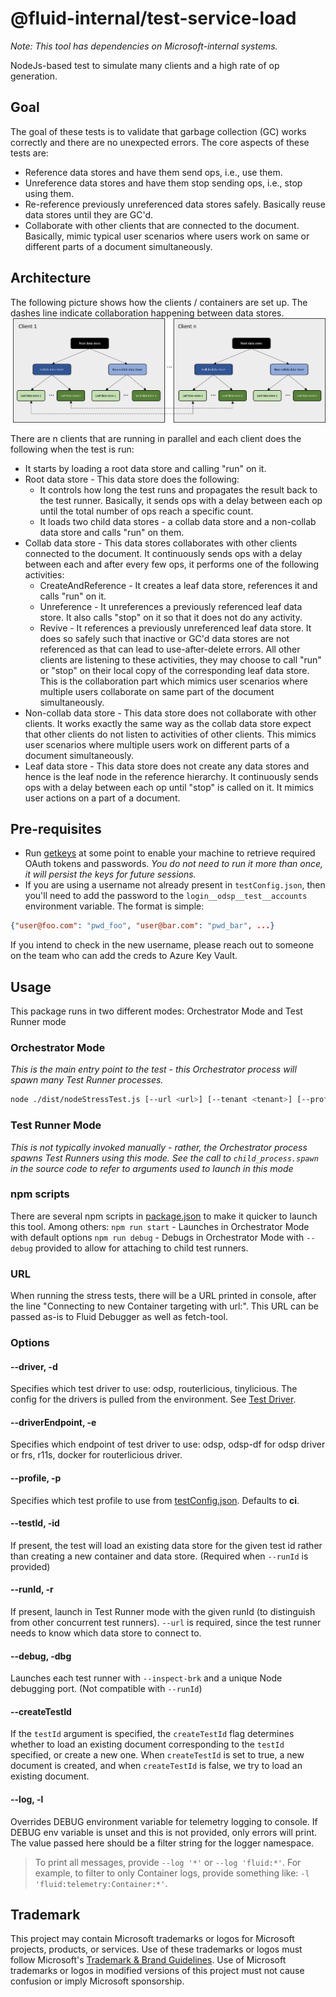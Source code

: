 # @fluid-internal/test-service-load

_Note: This tool has dependencies on Microsoft-internal systems._

NodeJs-based test to simulate many clients and a high rate of op generation.

## Goal

The goal of these tests is to validate that garbage collection (GC) works correctly and there are no unexpected errors. The core aspects of these tests are:

-   Reference data stores and have them send ops, i.e., use them.
-   Unreference data stores and have them stop sending ops, i.e., stop using them.
-   Re-reference previously unreferenced data stores safely. Basically reuse data stores until they are GC'd.
-   Collaborate with other clients that are connected to the document. Basically, mimic typical user scenarios where users
    work on same or different parts of a document simultaneously.

## Architecture

The following picture shows how the clients / containers are set up. The dashes line indicate collaboration happening between data stores.
![Architecture](./gcStressTestArchitecture.png)

There are n clients that are running in parallel and each client does the following when the test is run:

-   It starts by loading a root data store and calling "run" on it.
-   Root data store - This data store does the following:
    -   It controls how long the test runs and propagates the result back to the test runner. Basically, it sends ops with a delay between each op until the total number of ops reach a specific count.
    -   It loads two child data stores - a collab data store and a non-collab data store and calls "run" on them.
-   Collab data store - This data stores collaborates with other clients connected to the document. It continuously sends ops with a delay between each and after every few ops, it performs one of the following activities:
    -   CreateAndReference - It creates a leaf data store, references it and calls "run" on it.
    -   Unreference - It unreferences a previously referenced leaf data store. It also calls "stop" on it so that it does not do any activity.
    -   Revive - It references a previously unreferenced leaf data store. It does so safely such that inactive or GC'd data stores are not referenced as that can lead to use-after-delete errors.
        All other clients are listening to these activities, they may choose to call "run" or "stop" on their local copy of the corresponding leaf data store. This is the collaboration part which mimics user scenarios where multiple users collaborate on same part of the document simultaneously.
-   Non-collab data store - This data store does not collaborate with other clients. It works exactly the same way as the collab data store expect that other clients do not listen to activities of other clients.
    This mimics user scenarios where multiple users work on different parts of a document simultaneously.
-   Leaf data store - This data store does not create any data stores and hence is the leaf node in the reference hierarchy. It continuously sends ops with a delay between each op until "stop" is called on it. It mimics user actions on a part of a document.

## Pre-requisites

-   Run [getkeys](/tools/getkeys/README.md) at some point to enable your machine to retrieve required OAuth tokens and passwords.
    _You do not need to run it more than once, it will persist the keys for future sessions._
-   If you are using a username not already present in `testConfig.json`,
    then you'll need to add the password to the `login__odsp__test__accounts` environment variable. The format is simple:

```json
{"user@foo.com": "pwd_foo", "user@bar.com": "pwd_bar", ...}
```

If you intend to check in the new username, please reach out to someone on the team who can add the creds to Azure Key Vault.

## Usage

This package runs in two different modes: Orchestrator Mode and Test Runner mode

### Orchestrator Mode

_This is the main entry point to the test - this Orchestrator process will spawn many Test Runner processes._

```bash
node ./dist/nodeStressTest.js [--url <url>] [--tenant <tenant>] [--profile <profile>] [--debug] [--log <filterTerm>]
```

### Test Runner Mode

_This is not typically invoked manually - rather, the Orchestrator process spawns Test Runners using this mode._
_See the call to `child_process.spawn` in the source code to refer to arguments used to launch in this mode_

### npm scripts

There are several npm scripts in [package.json](./package.json) to make it quicker to launch this tool. Among others:
`npm run start` - Launches in Orchestrator Mode with default options
`npm run debug` - Debugs in Orchestrator Mode with `--debug` provided to allow for attaching to child test runners.

### URL

When running the stress tests, there will be a URL printed in console, after the line "Connecting to new Container targeting with url:".
This URL can be passed as-is to Fluid Debugger as well as fetch-tool.

### Options

#### --driver, -d

Specifies which test driver to use: odsp, routerlicious, tinylicious. The config for the drivers is pulled from the environment. See [Test Driver](../test-drivers/README.md).

#### --driverEndpoint, -e

Specifies which endpoint of test driver to use: odsp, odsp-df for odsp driver or frs, r11s, docker for routerlicious driver.

#### --profile, -p

Specifies which test profile to use from [testConfig.json](./testConfig.json). Defaults to **ci**.

#### --testId, -id

If present, the test will load an existing data store for the given test id rather than creating a new container and data store.
(Required when `--runId` is provided)

#### --runId, -r

If present, launch in Test Runner mode with the given runId (to distinguish from other concurrent test runners).
`--url` is required, since the test runner needs to know which data store to connect to.

#### --debug, -dbg

Launches each test runner with `--inspect-brk` and a unique Node debugging port. (Not compatible with `--runId`)

#### --createTestId

If the `testId` argument is specified, the `createTestId` flag determines whether to load an existing
document corresponding to the `testId` specified, or create a new one. When `createTestId` is set to true,
a new document is created, and when `createTestId` is false, we try to load an existing document.

#### --log, -l

Overrides DEBUG environment variable for telemetry logging to console.
If DEBUG env variable is unset and this is not provided, only errors will print.
The value passed here should be a filter string for the logger namespace.

> To print all messages, provide `--log '*'` or `--log 'fluid:*'`. For example, to filter to only Container logs,
> provide something like: `-l 'fluid:telemetry:Container:*'`.

## Trademark

This project may contain Microsoft trademarks or logos for Microsoft projects, products, or services. Use of these trademarks
or logos must follow Microsoft's [Trademark & Brand Guidelines](https://www.microsoft.com/en-us/legal/intellectualproperty/trademarks/usage/general).
Use of Microsoft trademarks or logos in modified versions of this project must not cause confusion or imply Microsoft sponsorship.
